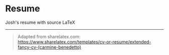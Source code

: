 # Resume
Josh's resume with source LaTeX

---
> Adapted from sharelatex.com: <https://www.sharelatex.com/templates/cv-or-resume/extended-fancy-cv-(carmine-benedetto)>
